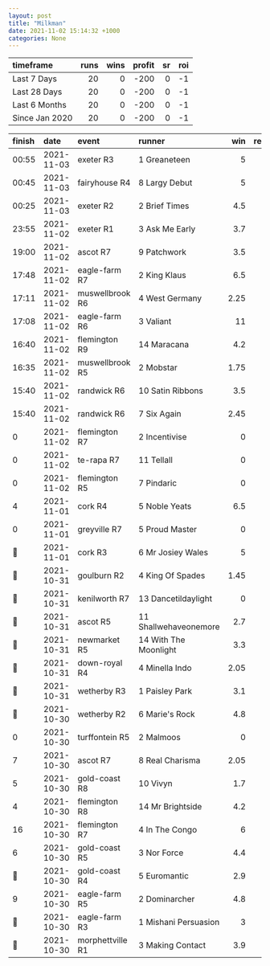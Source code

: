 ```yaml
---   
layout: post   
title: "Milkman"   
date: 2021-11-02 15:14:32 +1000  
categories: None 
---   
```



| timeframe      |   runs |   wins |   profit |   sr |   roi |
|:---------------|-------:|-------:|---------:|-----:|------:|
| Last 7 Days    |     20 |      0 |     -200 |    0 |    -1 |
| Last 28 Days   |     20 |      0 |     -200 |    0 |    -1 |
| Last 6 Months  |     20 |      0 |     -200 |    0 |    -1 |
| Since Jan 2020 |     20 |      0 |     -200 |    0 |    -1 |

| finish            | date       | event            | runner                |   win |   return |
|:------------------|:-----------|:-----------------|:----------------------|------:|---------:|
| 00:55             | 2021-11-03 | exeter R3        | 1 Greaneteen          |  5    |      -10 |
| 00:45             | 2021-11-03 | fairyhouse R4    | 8 Largy Debut         |  5    |      -10 |
| 00:25             | 2021-11-03 | exeter R2        | 2 Brief Times         |  4.5  |      -10 |
| 23:55             | 2021-11-02 | exeter R1        | 3 Ask Me Early        |  3.7  |      -10 |
| 19:00             | 2021-11-02 | ascot R7         | 9 Patchwork           |  3.5  |      -10 |
| 17:48             | 2021-11-02 | eagle-farm R7    | 2 King Klaus          |  6.5  |      -10 |
| 17:11             | 2021-11-02 | muswellbrook R6  | 4 West Germany        |  2.25 |      -10 |
| 17:08             | 2021-11-02 | eagle-farm R6    | 3 Valiant             | 11    |      -10 |
| 16:40             | 2021-11-02 | flemington R9    | 14 Maracana           |  4.2  |      -10 |
| 16:35             | 2021-11-02 | muswellbrook R5  | 2 Mobstar             |  1.75 |      -10 |
| 15:40             | 2021-11-02 | randwick R6      | 10 Satin Ribbons      |  3.5  |      -10 |
| 15:40             | 2021-11-02 | randwick R6      | 7 Six Again           |  2.45 |      -10 |
| 0                 | 2021-11-02 | flemington R7    | 2 Incentivise         |  0    |      -10 |
| 0                 | 2021-11-02 | te-rapa R7       | 11 Tellall            |  0    |      -10 |
| 0                 | 2021-11-02 | flemington R5    | 7 Pindaric            |  0    |      -10 |
| 4                 | 2021-11-01 | cork R4          | 5 Noble Yeats         |  6.5  |      -10 |
| 0                 | 2021-11-01 | greyville R7     | 5 Proud Master        |  0    |      -10 |
| :3rd_place_medal: | 2021-11-01 | cork R3          | 6 Mr Josiey Wales     |  5    |      -10 |
| :2nd_place_medal: | 2021-10-31 | goulburn R2      | 4 King Of Spades      |  1.45 |      -10 |
| :2nd_place_medal: | 2021-10-31 | kenilworth R7    | 13 Dancetildaylight   |  0    |      -10 |
| :2nd_place_medal: | 2021-10-31 | ascot R5         | 11 Shallwehaveonemore |  2.7  |      -10 |
| :3rd_place_medal: | 2021-10-31 | newmarket R5     | 14 With The Moonlight |  3.3  |      -10 |
| :3rd_place_medal: | 2021-10-31 | down-royal R4    | 4 Minella Indo        |  2.05 |      -10 |
| :3rd_place_medal: | 2021-10-31 | wetherby R3      | 1 Paisley Park        |  3.1  |      -10 |
| :3rd_place_medal: | 2021-10-30 | wetherby R2      | 6 Marie's Rock        |  4.8  |      -10 |
| 0                 | 2021-10-30 | turffontein R5   | 2 Malmoos             |  0    |      -10 |
| 7                 | 2021-10-30 | ascot R7         | 8 Real Charisma       |  2.05 |      -10 |
| 5                 | 2021-10-30 | gold-coast R8    | 10 Vivyn              |  1.7  |      -10 |
| 4                 | 2021-10-30 | flemington R8    | 14 Mr Brightside      |  4.2  |      -10 |
| 16                | 2021-10-30 | flemington R7    | 4 In The Congo        |  6    |      -10 |
| 6                 | 2021-10-30 | gold-coast R5    | 3 Nor Force           |  4.4  |      -10 |
| :2nd_place_medal: | 2021-10-30 | gold-coast R4    | 5 Euromantic          |  2.9  |      -10 |
| 9                 | 2021-10-30 | eagle-farm R5    | 2 Dominarcher         |  4.8  |      -10 |
| :2nd_place_medal: | 2021-10-30 | eagle-farm R3    | 1 Mishani Persuasion  |  3    |      -10 |
| :2nd_place_medal: | 2021-10-30 | morphettville R1 | 3 Making Contact      |  3.9  |      -10 |